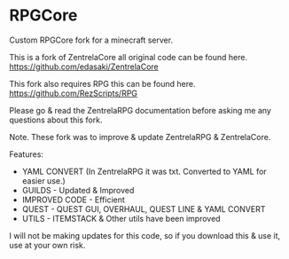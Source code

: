 # RPGCore
Custom RPGCore fork for a minecraft server.

This is a fork of ZentrelaCore all original code can be found here. https://github.com/edasaki/ZentrelaCore

This fork also requires RPG this can be found here. https://github.com/RezScripts/RPG

Please go & read the ZentrelaRPG documentation before asking me any questions about this fork.

Note. These fork was to improve & update ZentrelaRPG & ZentrelaCore.

Features: 
* YAML CONVERT (In ZentrelaRPG it was txt. Converted to YAML for easier use.)
* GUILDS - Updated & Improved
* IMPROVED CODE - Efficient
* QUEST - QUEST GUI, OVERHAUL, QUEST LINE & YAML CONVERT
* UTILS - ITEMSTACK & Other utils have been improved

I will not be making updates for this code, so if you download this & use it, use at your own risk.
